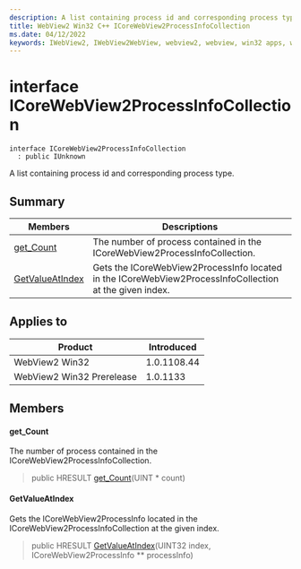 ```yaml
---
description: A list containing process id and corresponding process type.
title: WebView2 Win32 C++ ICoreWebView2ProcessInfoCollection
ms.date: 04/12/2022
keywords: IWebView2, IWebView2WebView, webview2, webview, win32 apps, win32, edge, ICoreWebView2, ICoreWebView2Controller, browser control, edge html, ICoreWebView2ProcessInfoCollection
---
```


# interface ICoreWebView2ProcessInfoCollection

```
interface ICoreWebView2ProcessInfoCollection
  : public IUnknown
```

A list containing process id and corresponding process type.

## Summary

 Members                        | Descriptions
--------------------------------|---------------------------------------------
[get_Count](#get_count) | The number of process contained in the ICoreWebView2ProcessInfoCollection.
[GetValueAtIndex](#getvalueatindex) | Gets the ICoreWebView2ProcessInfo located in the ICoreWebView2ProcessInfoCollection at the given index.

## Applies to

Product                         | Introduced
--------------------------------|---------------------------------------------
WebView2 Win32            |    1.0.1108.44
WebView2 Win32 Prerelease |    1.0.1133

## Members

#### get_Count

The number of process contained in the ICoreWebView2ProcessInfoCollection.

> public HRESULT [get_Count](#get_count)(UINT * count)

#### GetValueAtIndex

Gets the ICoreWebView2ProcessInfo located in the ICoreWebView2ProcessInfoCollection at the given index.

> public HRESULT [GetValueAtIndex](#getvalueatindex)(UINT32 index, ICoreWebView2ProcessInfo ** processInfo)

